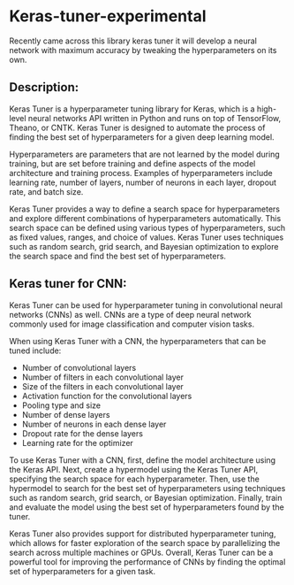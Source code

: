 # Keras-tuner-experimental
Recently came across this library keras tuner it will develop a neural network with maximum accuracy by tweaking the hyperparameters on its own.

## Description:
Keras Tuner is a hyperparameter tuning library for Keras, which is a high-level neural networks API written in Python and runs on top of TensorFlow, Theano, or CNTK. Keras Tuner is designed to automate the process of finding the best set of hyperparameters for a given deep learning model.

Hyperparameters are parameters that are not learned by the model during training, but are set before training and define aspects of the model architecture and training process. Examples of hyperparameters include learning rate, number of layers, number of neurons in each layer, dropout rate, and batch size.

Keras Tuner provides a way to define a search space for hyperparameters and explore different combinations of hyperparameters automatically. This search space can be defined using various types of hyperparameters, such as fixed values, ranges, and choice of values. Keras Tuner uses techniques such as random search, grid search, and Bayesian optimization to explore the search space and find the best set of hyperparameters.

## Keras tuner for CNN:
Keras Tuner can be used for hyperparameter tuning in convolutional neural networks (CNNs) as well. CNNs are a type of deep neural network commonly used for image classification and computer vision tasks.

When using Keras Tuner with a CNN, the hyperparameters that can be tuned include:

- Number of convolutional layers
- Number of filters in each convolutional layer
- Size of the filters in each convolutional layer
- Activation function for the convolutional layers
- Pooling type and size
- Number of dense layers
- Number of neurons in each dense layer
- Dropout rate for the dense layers
- Learning rate for the optimizer

To use Keras Tuner with a CNN, first, define the model architecture using the Keras API. Next, create a hypermodel using the Keras Tuner API, specifying the search space for each hyperparameter. Then, use the hypermodel to search for the best set of hyperparameters using techniques such as random search, grid search, or Bayesian optimization. Finally, train and evaluate the model using the best set of hyperparameters found by the tuner.

Keras Tuner also provides support for distributed hyperparameter tuning, which allows for faster exploration of the search space by parallelizing the search across multiple machines or GPUs. Overall, Keras Tuner can be a powerful tool for improving the performance of CNNs by finding the optimal set of hyperparameters for a given task.
